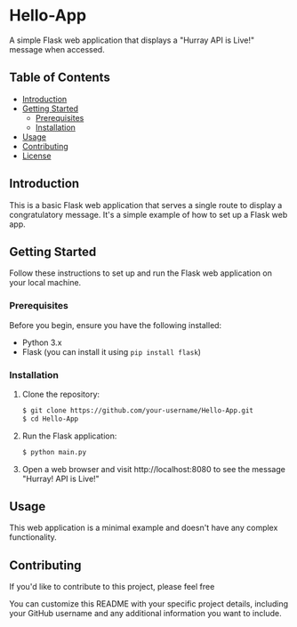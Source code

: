 # Hello-App

A simple Flask web application that displays a "Hurray API is Live!" message when accessed.

## Table of Contents
- [Introduction](#introduction)
- [Getting Started](#getting-started)
  - [Prerequisites](#prerequisites)
  - [Installation](#installation)
- [Usage](#usage)
- [Contributing](#contributing)
- [License](#license)

## Introduction

This is a basic Flask web application that serves a single route to display a congratulatory message. It's a simple example of how to set up a Flask web app.

## Getting Started

Follow these instructions to set up and run the Flask web application on your local machine.

### Prerequisites

Before you begin, ensure you have the following installed:

- Python 3.x
- Flask (you can install it using `pip install flask`)

### Installation

1. Clone the repository:

   ```bash
   $ git clone https://github.com/your-username/Hello-App.git
   $ cd Hello-App
   ```

2. Run the Flask application:

   ```bash
   $ python main.py
   ```

3. Open a web browser and visit http://localhost:8080 to see the message "Hurray! API is Live!"

## Usage

This web application is a minimal example and doesn't have any complex functionality.

## Contributing

If you'd like to contribute to this project, please feel free




You can customize this README with your specific project details, including your GitHub username and any additional information you want to include.
